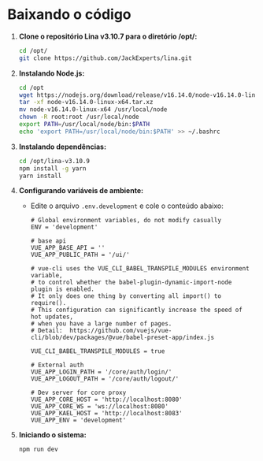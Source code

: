 # Baixando o código

1. **Clone o repositório Lina v3.10.7 para o diretório /opt/:**

    ```bash
    cd /opt/
    git clone https://github.com/JackExperts/lina.git
    ```

2. **Instalando Node.js:**

    ```bash
    cd /opt
    wget https://nodejs.org/download/release/v16.14.0/node-v16.14.0-linux-x64.tar.xz
    tar -xf node-v16.14.0-linux-x64.tar.xz
    mv node-v16.14.0-linux-x64 /usr/local/node
    chown -R root:root /usr/local/node
    export PATH=/usr/local/node/bin:$PATH
    echo 'export PATH=/usr/local/node/bin:$PATH' >> ~/.bashrc
    ```

3. **Instalando dependências:**

    ```bash
    cd /opt/lina-v3.10.9
    npm install -g yarn
    yarn install
    ```

4. **Configurando variáveis de ambiente:**

    - Edite o arquivo `.env.development` e cole o conteúdo abaixo:

        ```plaintext
        # Global environment variables, do not modify casually
        ENV = 'development'

        # base api
        VUE_APP_BASE_API = ''
        VUE_APP_PUBLIC_PATH = '/ui/'

        # vue-cli uses the VUE_CLI_BABEL_TRANSPILE_MODULES environment variable,
        # to control whether the babel-plugin-dynamic-import-node plugin is enabled.
        # It only does one thing by converting all import() to require().
        # This configuration can significantly increase the speed of hot updates,
        # when you have a large number of pages.
        # Detail:  https://github.com/vuejs/vue-cli/blob/dev/packages/@vue/babel-preset-app/index.js

        VUE_CLI_BABEL_TRANSPILE_MODULES = true

        # External auth
        VUE_APP_LOGIN_PATH = '/core/auth/login/'
        VUE_APP_LOGOUT_PATH = '/core/auth/logout/'

        # Dev server for core proxy
        VUE_APP_CORE_HOST = 'http://localhost:8080'
        VUE_APP_CORE_WS = 'ws://localhost:8080'
        VUE_APP_KAEL_HOST = 'http://localhost:8083'
        VUE_APP_ENV = 'development'
        ```

5. **Iniciando o sistema:**

    ```bash
    npm run dev
    ```

